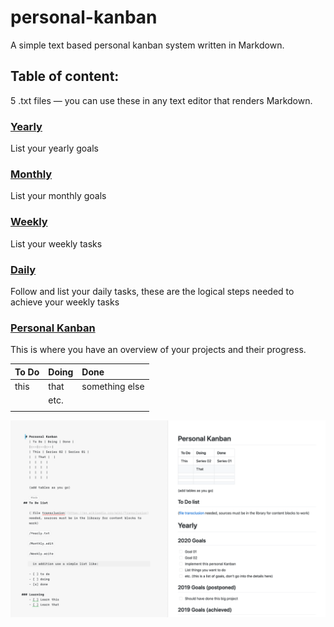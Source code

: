 # personal-kanban
A simple text based personal kanban system written in Markdown.

## Table of content:

5 .txt files — you can use these in any text editor that renders Markdown.

### [Yearly](https://github.com/YJPL/personal-kanban/blob/master/Yearly.txt)
List your yearly goals

### [Monthly](https://github.com/YJPL/personal-kanban/blob/master/Monthly.edit)
List your monthly goals

### [Weekly](https://github.com/YJPL/personal-kanban/blob/master/Weekly.write)
List your weekly tasks

### [Daily](https://github.com/YJPL/personal-kanban/blob/master/Daily.note)
Follow and list your daily tasks, these are the logical steps needed to achieve your weekly tasks

### [Personal Kanban](https://github.com/YJPL/personal-kanban/blob/master/Personal%20Kanban.note)
This is where you have an overview of your projects and their progress. 

| To Do | Doing | Done |
|:--|:--|:--|
| this | that | something else |
|  | etc. |  |
|  |  |  |

![Personal Kanban screenshot](https://raw.githubusercontent.com/YJPL/personal-kanban/master/Personal-Kanban-screenshot.png)

